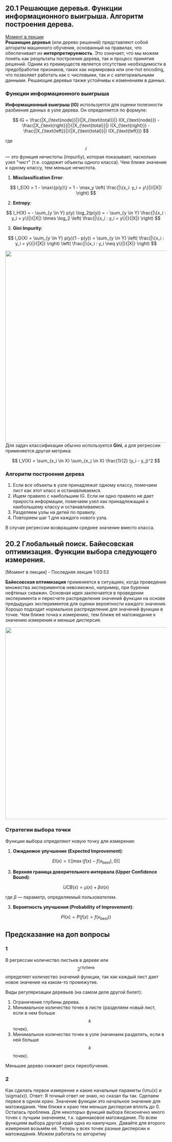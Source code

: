  ## 20.1 Решающие деревья. Функции информационного выигрыша. Алгоритм построения дерева.
[Момент в лекции](https://youtu.be/bZFIfWzVvUs?list=PLxMpIvWUjaJsttwLkYi-uEydy6R9Hk2-v&t=822)\
**Решающие деревья** (или дерево решений) представляют собой алгоритм машинного обучения, основанный на правилах, что обеспечивает их **интерпретируемость**. Это означает, что мы можем понять как результаты построения дерева, так и процесс принятия решений. Одним из преимуществ является отсутствие необходимости в предобработке признаков, таких как нормировка или one-hot encoding, что позволяет работать как с числовыми, так и с категориальными данными. Решающие деревья также устойчивы к изменениям в данных.

### Функции информационного выигрыша

**Информационный выигрыш (IG)** используется для оценки полезности разбиения данных в узле дерева. Он определяется по формуле:

$$
IG = \frac{|X_{\text{node}}|}{|X_{\text{total}}|} I(X_{\text{node}}) - \frac{|X_{\text{right}}|}{|X_{\text{total}}|} I(X_{\text{right}}) - \frac{|X_{\text{left}}|}{|X_{\text{total}}|} I(X_{\text{left}})
$$

где $$I$$ — это функция нечистоты (impurity), которая показывает, насколько узел "чист" (т.е. содержит объекты одного класса). Чем ближе значение к одному классу, тем меньше нечистота.

1. **Misclassification Error**:

$$
I_E(X) = 1 - \max\{p(y)\} = 1 - \max_y \left( \frac{|\{x_i: y_i = y\}|}{|X|} \right)
$$

2. **Entropy**:

$$
I_H(X) = - \sum_{y \in Y} p(y) \log_2(p(y)) = - \sum_{y \in Y} \frac{|\{x_i : y_i = y\}|}{|X|} \times \log_2 \left( \frac{|\{x_i : y_i = y\}|}{|X|} \right)
$$

3. **Gini Impurity**:

$$
I_G(X) = \sum_{y \in Y} p(y)(1 - p(y)) = \sum_{y \in Y} \left( \frac{|\{x_i : y_i = y\}|}{|X|} \right) \left( \frac{|\{x_i : y_i \neq y\}|}{|X|} \right)
$$

<img src=https://github.com/BogruAKVD/ml-questions/blob/master/tickets/images/tickets20_1.png width="600" align="center">\
Для задач классификации обычно используется **Gini**, а для регрессии применяется другая метрика:

$$
I_V(X) = \sum_{x_i \in X} \sum_{x_j \in X} \frac{1}{2} (y_i - y_j)^2
$$

### Алгоритм построения дерева

1. Если все объекты в узле принадлежат одному классу, помечаем лист как этот класс и останавливаемся.
2. Ищем правило с наибольшим IG. Если ни одно правило не дает прироста информации, помечаем узел как принадлежащий к наибольшему классу и останавливаемся.
3. Разделяем узлы на детей по правилу.
4. Повторяем шаг 1 для каждого нового узла.

В случае регрессии возвращаем среднее значение вместо класса.

## 20.2 Глобальный поиск. Байесовская оптимизация. Функции выбора следующего измерения.
[Момент в лекции] - Последняя лекция 1:03:53

**Байесовская оптимизация** применяется в ситуациях, когда проведение множества экспериментов невозможно, например, при бурении нефтяных скважин. Основная идея заключается в проведении эксперимента и пересчете распределения значений функции на основе предыдущих экспериментов для оценки вероятности каждого значения. Хорошо подходит нормальное распределение для значений функции в точке. Чем ближе точка к измерению, тем ближе её матожидание к значению измерения и меньше дисперсия.

<img src=https://github.com/BogruAKVD/ml-questions/blob/master/tickets/images/tickets20_2.png width="600" align="center">

### Стратегии выбора точки

Функции выбора определяют новую точку для измерения:

1. **Ожидаемое улучшение (Expected Improvement)**:
 
$$
EI(x) = \mathbb{E} [\max(f(x) - f(x_{\text{best}}), 0)]
$$

3. **Верхняя граница доверительного интервала (Upper Confidence Bound)**:
 
$$
UCB(x) = \mu(x) + \beta\sigma(x)
$$

   где $\beta$ — параметр, определяемый пользователем.

3. **Вероятность улучшения (Probability of Improvement)**:

$$
PI(x) = P(f(x) > f(x_{\text{best}}))
$$


## Предсказание на доп вопросы
### 1
В регрессии количество листьев в дереве или $$2^{\text{глубина}}$$ определяет количество значений функции, так как каждый лист дает новое значение на каком-то промежутке.

Виды регуляризации деревьев (на самом деле другой билет):

1. Ограничение глубины дерева.
2. Минимальное количество точек в листе (разделяем новый лист, если в нем больше $$k$$ точек).
3. Минимальное количество точек в узле (начинаем разделять, если в ней больше $$k$$ точек).

Меньшее дерево снижает риск переобучения.

### 2
Как сделать первое измерение и какие начальные параметы (\mu(x) и \sigma(x)). Ответ: Я точный ответ не знаю, но сказал бы так. Сделаем первое в одном краю. Значение функции это начальное значение для матожидания. Чем ближе к краю тем меньше дисперсия вплоть до 0. Осталась проблема. Для некоторых функций выбора бесконечно много точек с лучшим значением, т.к. одиннаковое матожидание. По всем функциям выбора другой край одна из наилучших. Давайте для второго измерения возьмём её. Теперь у всех точек разные дисперсии и матожидания. Можем работать по алгоритму
